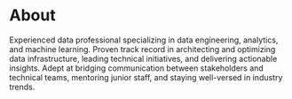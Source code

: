 # About
Experienced data professional specializing in data engineering, analytics, and machine learning. Proven track record in architecting and optimizing data infrastructure, leading technical initiatives, and delivering actionable insights. Adept at bridging communication between stakeholders and technical teams, mentoring junior staff, and staying well-versed in industry trends.
